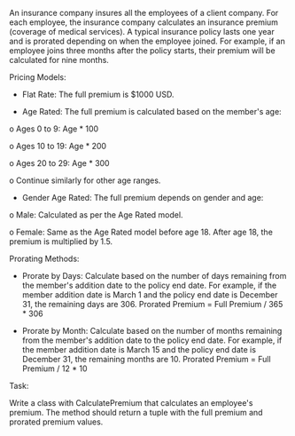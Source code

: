 An insurance company insures all the employees of a client company. For each employee, the insurance company calculates an insurance premium (coverage of medical services). A typical insurance policy lasts one year and is prorated depending on when the employee joined. For example, if an employee joins three months after the policy starts, their premium will be calculated for nine months.

Pricing Models:

- Flat Rate: The full premium is $1000 USD.

- Age Rated: The full premium is calculated based on the member's age:

o Ages 0 to 9: Age * 100

o Ages 10 to 19: Age * 200

o Ages 20 to 29: Age * 300

o Continue similarly for other age ranges.

- Gender Age Rated: The full premium depends on gender and age:

o Male: Calculated as per the Age Rated model.

o Female: Same as the Age Rated model before age 18. After age 18, the premium is multiplied by 1.5.

Prorating Methods:

- Prorate by Days: Calculate based on the number of days remaining from the member's addition date to the policy end date. For example, if the member addition date is March 1 and the policy end date is December 31, the remaining days are 306. Prorated Premium = Full Premium / 365 * 306

- Prorate by Month: Calculate based on the number of months remaining from the member's addition date to the policy end date. For example, if the member addition date is March 15 and the policy end date is December 31, the remaining months are 10. Prorated Premium = Full Premium / 12 * 10

Task:

Write a class with CalculatePremium that calculates an employee's premium. The method should return a tuple with the full premium and prorated premium values.
